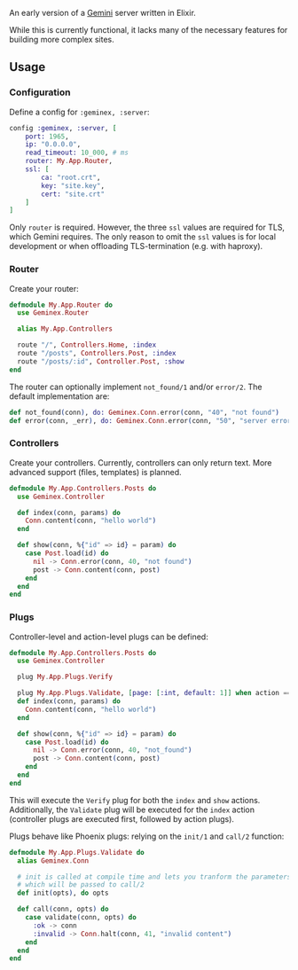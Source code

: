 An early version of a [Gemini](https://gemini.circumlunar.space/) server written in Elixir.

While this is currently functional, it lacks many of the necessary features for building more complex sites.

## Usage

### Configuration
Define a config for `:geminex, :server`:

```elixir
config :geminex, :server, [
    port: 1965, 
    ip: "0.0.0.0",
    read_timeout: 10_000, # ms
    router: My.App.Router,
    ssl: [
        ca: "root.crt",
        key: "site.key",
        cert: "site.crt"
    ]
]
```

Only `router` is required. However, the three `ssl` values are required for TLS, which Gemini requires. The only reason to omit the `ssl` values is for local development or when offloading TLS-termination (e.g. with haproxy).

### Router
Create your router:

```elixir
defmodule My.App.Router do
  use Geminex.Router

  alias My.App.Controllers

  route "/", Controllers.Home, :index
  route "/posts", Controllers.Post, :index
  route "/posts/:id", Controller.Post, :show
end
```

The router can optionally implement `not_found/1` and/or `error/2`. The default implementation are:

```elixir
def not_found(conn), do: Geminex.Conn.error(conn, "40", "not found")
def error(conn, _err), do: Geminex.Conn.error(conn, "50", "server error")
```

### Controllers
Create your controllers. Currently, controllers can only return text. More advanced support (files, templates) is planned.

```elixir
defmodule My.App.Controllers.Posts do
  use Geminex.Controller

  def index(conn, params) do
    Conn.content(conn, "hello world")
  end

  def show(conn, %{"id" => id} = param) do
    case Post.load(id) do
      nil -> Conn.error(conn, 40, "not found")
      post -> Conn.content(conn, post)
    end
  end
end
```

### Plugs
Controller-level and action-level plugs can be defined:

```elixir
defmodule My.App.Controllers.Posts do
  use Geminex.Controller

  plug My.App.Plugs.Verify

  plug My.App.Plugs.Validate, [page: [:int, default: 1]] when action == :index
  def index(conn, params) do
    Conn.content(conn, "hello world")
  end

  def show(conn, %{"id" => id} = param) do
    case Post.load(id) do
      nil -> Conn.error(conn, 40, "not_found")
      post -> Conn.content(conn, post)
    end
  end
end
```

This will execute the `Verify` plug for both the `index` and `show` actions. Additionally, the `Validate` plug will be executed for the `index` action (controller plugs are executed first, followed by action plugs).

Plugs behave like Phoenix plugs: relying on the `init/1` and `call/2` function:

```elixir
defmodule My.App.Plugs.Validate do
  alias Geminex.Conn

  # init is called at compile time and lets you tranform the parameters
  # which will be passed to call/2 
  def init(opts), do opts

  def call(conn, opts) do
    case validate(conn, opts) do
      :ok -> conn
      :invalid -> Conn.halt(conn, 41, "invalid content")
    end
  end
end
```
